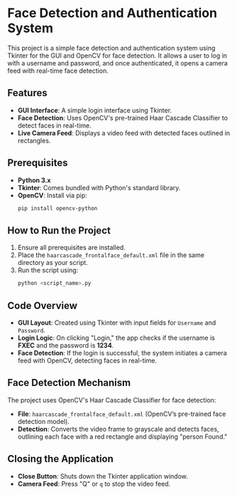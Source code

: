 

# Face Detection and Authentication System

This project is a simple face detection and authentication system using Tkinter for the GUI and OpenCV for face detection. It allows a user to log in with a username and password, and once authenticated, it opens a camera feed with real-time face detection.

## Features

- **GUI Interface**: A simple login interface using Tkinter.
- **Face Detection**: Uses OpenCV's pre-trained Haar Cascade Classifier to detect faces in real-time.
- **Live Camera Feed**: Displays a video feed with detected faces outlined in rectangles.

## Prerequisites

- **Python 3.x**
- **Tkinter**: Comes bundled with Python's standard library.
- **OpenCV**: Install via pip:
  ```bash
  pip install opencv-python
  ```

## How to Run the Project

1. Ensure all prerequisites are installed.
2. Place the `haarcascade_frontalface_default.xml` file in the same directory as your script.
3. Run the script using:
   ```bash
   python <script_name>.py
   ```

## Code Overview

- **GUI Layout**: Created using Tkinter with input fields for `Username` and `Password`.
- **Login Logic**: On clicking "Login," the app checks if the username is **FXEC** and the password is **1234**.
- **Face Detection**: If the login is successful, the system initiates a camera feed with OpenCV, detecting faces in real-time.
  
## Face Detection Mechanism

The project uses OpenCV's Haar Cascade Classifier for face detection:
- **File**: `haarcascade_frontalface_default.xml` (OpenCV’s pre-trained face detection model).
- **Detection**: Converts the video frame to grayscale and detects faces, outlining each face with a red rectangle and displaying "person Found."

## Closing the Application

- **Close Button**: Shuts down the Tkinter application window.
- **Camera Feed**: Press "Q" or `q` to stop the video feed.

